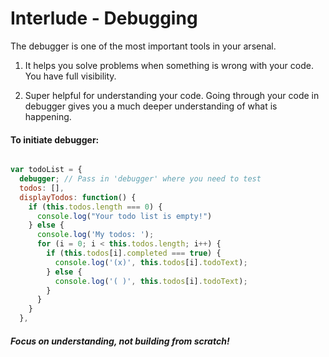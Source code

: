 # Interlude - Debugging

The debugger is one of the most important tools in your arsenal.

1. It helps you solve problems when something is wrong with your code. You have full visibility.

2. Super helpful for understanding your code. Going through your code in debugger gives you a much deeper understanding of what is happening.

#### To initiate debugger:

``` JavaScript

var todoList = {
  debugger; // Pass in 'debugger' where you need to test
  todos: [],
  displayTodos: function() {
    if (this.todos.length === 0) {
      console.log("Your todo list is empty!")
    } else {
      console.log('My todos: ');
      for (i = 0; i < this.todos.length; i++) {
        if (this.todos[i].completed === true) {
          console.log('(x)', this.todos[i].todoText);
        } else {
          console.log('( )', this.todos[i].todoText);
        }
      }
    }
  },
```

##### Focus on understanding, not building from scratch!
